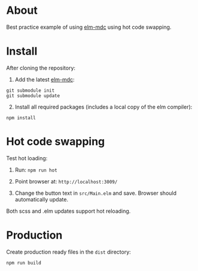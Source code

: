 # About

Best practice example of using
[elm-mdc](https://github.com/aforemny/elm-mdc) using hot code swapping.


# Install

After cloning the repository:

1. Add the latest [elm-mdc](https://github.com/aforemny/elm-mdc):

```
git submodule init
git submodule update
```

2. Install all required packages (includes a local copy of the elm compiler):

```
npm install
```


# Hot code swapping

Test hot loading:

1. Run: `npm run hot`

2. Point browser at: `http://localhost:3009/`

3. Change the button text in `src/Main.elm` and save. Browser should automatically update.

Both scss and .elm updates support hot reloading.


# Production

Create production ready files in the `dist` directory:

```
npm run build
```
